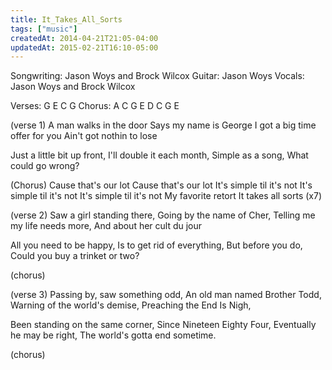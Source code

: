 ```yaml
---
title: It_Takes_All_Sorts
tags: ["music"]
createdAt: 2014-04-21T21:05-04:00
updatedAt: 2015-02-21T16:10-05:00
---
```


Songwriting: Jason Woys and Brock Wilcox
Guitar: Jason Woys
Vocals: Jason Woys and Brock Wilcox

Verses: G E C G
Chorus: A C G E D C G E

(verse 1)
A man walks in the door
Says my name is George
I got a big time offer for you
Ain't got nothin to lose

Just a little bit up front,
I'll double it each month,
Simple as a song,
What could go wrong?

(Chorus)
Cause that's our lot
Cause that's our lot
It's simple til it's not
It's simple til it's not
It's simple til it's not
My favorite retort
It takes all sorts (x7)

(verse 2)
Saw a girl standing there,
Going by the name of Cher,
Telling me my life needs more,
And about her cult du jour

All you need to be happy,
Is to get rid of everything,
But before you do,
Could you buy a trinket or two?

(chorus)

(verse 3)
Passing by, saw something odd,
An old man named Brother Todd,
Warning of the world's demise,
Preaching the End Is Nigh,

Been standing on the same corner,
Since Nineteen Eighty Four,
Eventually he may be right,
The world's gotta end sometime.

(chorus)

